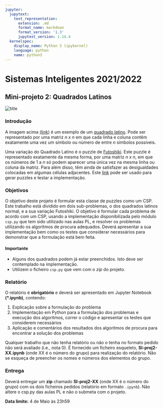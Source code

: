 ```yaml
---
jupyter:
  jupytext:
    text_representation:
      extension: .md
      format_name: markdown
      format_version: '1.3'
      jupytext_version: 1.14.4
  kernelspec:
    display_name: Python 3 (ipykernel)
    language: python
    name: python3
---
```


# Sistemas Inteligentes 2021/2022

## Mini-projeto 2: Quadrados Latinos



![title](latin2.png)

<!-- #region -->
### Introdução

A imagem acima [(link)](https://wikimedia.org/api/rest_v1/media/math/render/svg/d9d28d25e16d5faea934a2ca12e23c1f57a31e39) é um exemplo de um [quadrado latino](https://pt.wikipedia.org/wiki/Quadrado_latino). Pode ser representado por uma matriz *n x n* em que cada linha e coluna contêm exatamente uma vez um símbolo ou número de entre *n* símbolos possíveis.

Uma variação do Quadrado Latino é o puzzle de [Futoshiki](https://pt.wikipedia.org/wiki/Futoshiki). Este puzzle é representado exatamente da mesma forma, por uma matriz *n x n*, em que os números de 1 a *n* só podem aparecer uma única vez na mesma linha ou coluna da matriz. Para além disso, têm ainda de satisfazer as desigualdades colocadas em algumas células adjacentes. Este [link](https://www.futoshiki.org/) pode ser usado para gerar puzzles e testar a implementação.

### Objetivos

O objetivo deste projeto é formular esta classe de puzzles como um CSP.
Este trabalho está dividido em dois sub-problemas, o dos quadrados latinos normal, e a sua variação Futoshiki. O objetivo é formular cada problema de acordo com um CSP, usando a implementação disponibilizada pelo módulo `csp.py` que tem sido utilizado nas aulas PL, e resolver os problemas utilizando os algoritmos de procura adequados. Deverá apresentar a sua implementação bem como os testes que considerar necessários para demonstrar que a formulação está bem feita.


#### Importante
- Alguns dos quadrados podem já estar preenchidos. Isto deve ser contemplado na implementação.
- Utilizem o ficheiro `csp.py` que vem com o *zip* do projeto.

### Relatório

O relatório é **obrigatório** e deverá ser apresentado em Jupyter Notebook **(*.ipynb)**, contendo:

1. Explicação sobre a formulação do problema
2. Implementação em Python para a formulação dos problemas e execução dos algoritmos, correr o código e apresentar os testes que considerem necessários
3. Aplicação e comentários dos resultados dos algoritmos de procura para encontrar a solução dos problemas

Qualquer trabalho que não tenha relatório ou não o tenha no formato pedido não será avaliado (i.e., nota 0). É fornecido um ficheiro esqueleto, **SI-proj2-XX.ipynb** (onde XX é o número do grupo) para realização do relatório. Não se esqueça de preencher os nomes e números dos elementos do grupo.

### Entrega

Deverá entregar um **zip** chamado **SI-proj2-XX** (onde XX é o número do grupo) com os dois ficheiros pedidos (relatório em formato `.ipynb`). Não altere o csp.py das aulas PL e não o submeta com o projeto. 

**Data limite:** 4 de Maio às 23h59
<!-- #endregion -->

